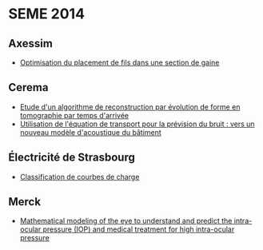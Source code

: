 SEME 2014
=========

Axessim
-------

 - [Optimisation du placement de fils dans une section de gaine](axessim-1.md)

Cerema
------

 - [Etude d'un algorithme de reconstruction par évolution de forme en tomographie par temps d'arrivée](cerema-1.md)
 - [Utilisation de l'équation de transport pour la prévision du bruit : vers un nouveau modèle d'acoustique du bâtiment](cerema-2.md)

Électricité de Strasbourg
-------------------------

 - [Classification de courbes de charge](eds.md)


Merck
-----

 - [Mathematical modeling of the eye to understand and predict the intra-ocular pressure (IOP) and medical treatment for high intra-ocular pressure](merck.md)

